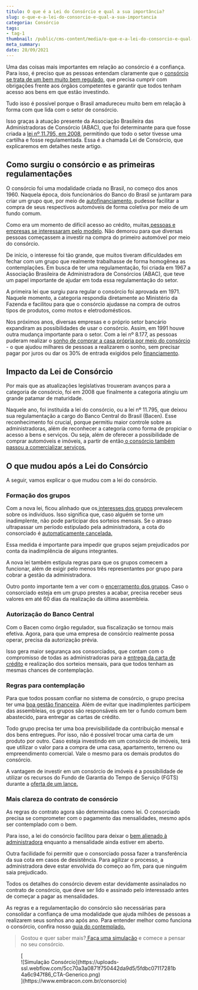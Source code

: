 ```yaml
---
titulo: O que é a Lei do Consórcio e qual a sua importância?
slug: o-que-e-a-lei-do-consorcio-e-qual-a-sua-importancia
categoria: Consórcio
tags:
- tag-1
thumbnail: /public/cms-content/media/o-que-e-a-lei-do-consorcio-e-qual-a-sua-importancia.jpg
meta_summary: 
date: 28/09/2021
---
```

Uma das coisas mais importantes em relação ao consórcio é a confiança. Para isso, é preciso que as pessoas entendam claramente que o [consórcio se trata de um bem muito bem regulado](https://www.embracon.com.br/blog/o-que-e-e-como-funciona-o-consorcio-em-andamento), que precisa cumprir com obrigações frente aos órgãos competentes e garantir que todos tenham acesso aos bens em que estão investindo.

Tudo isso é possível porque o Brasil amadureceu muito bem em relação à forma com que lida com o setor de consórcio.

Isso graças à atuação presente da Associação Brasileira das Administradoras de Consórcio (ABAC), que foi determinante para que fosse criada a [lei nº 11.795, em 2008](http://www.planalto.gov.br/ccivil_03/_Ato2007-2010/2008/Lei/L11795.htm), permitindo que todo o setor tivesse uma cartilha e fosse regulamentada. Essa é a chamada Lei de Consórcio, que explicaremos em detalhes neste artigo.

Como surgiu o consórcio e as primeiras regulamentações
------------------------------------------------------

O consórcio foi uma modalidade criada no Brasil, no começo dos anos 1960. Naquela época, dois funcionários do Banco do Brasil se juntaram para criar um grupo que, por meio de [autofinanciamento](https://www.embracon.com.br/blog/autofinanciamento-o-que-e-e-como-um-consorcio-pode-ajuda-lo), pudesse facilitar a compra de seus respectivos automóveis de forma coletiva por meio de um fundo comum.

Como era um momento de difícil acesso ao crédito, muitas[ pessoas e empresas se interessaram pelo modelo](https://www.embracon.com.br/blog/consorcios-segredos-que-nao-te-contaram). Não demorou para que diversas pessoas começassem a investir na compra do primeiro automóvel por meio do consórcio.

De início, o interesse foi tão grande, que muitos tiveram dificuldades em fechar com um grupo que realmente trabalhasse de forma homogênea as contemplações. Em busca de ter uma regulamentação, foi criada em 1967 a Associação Brasileira de Administradora de Consórcios (ABAC), que teve um papel importante de ajudar em toda essa regulamentação do setor.

A primeira lei que surgiu para regular o consórcio foi aprovada em 1971. Naquele momento, a categoria respondia diretamente ao Ministério da Fazenda e facilitou para que o consórcio ajudasse na compra de outros tipos de produtos, como motos e eletrodomésticos.

Nos próximos anos, diversas empresas e o próprio setor bancário expandiram as possibilidades de usar o consórcio. Assim, em 1991 houve outra mudança importante para o setor. Com a lei nº 8.177, as pessoas puderam realizar o [sonho de comprar a casa própria por meio do consórcio](https://www.embracon.com.br/blog/como-funciona-consorcio-de-imoveis) - o que ajudou milhares de pessoas a realizarem o sonho, sem precisar pagar por juros ou dar os 30% de entrada exigidos pelo [financiamento](https://www.embracon.com.br/blog/financiamento-ou-consorcio-o-que-e-melhor-na-compra-de-um-imovel).

Impacto da Lei de Consórcio
---------------------------

Por mais que as atualizações legislativas trouxeram avanços para a categoria de consórcio, foi em 2008 que finalmente a categoria atingiu um grande patamar de maturidade.

Naquele ano, foi instituída a lei do consórcio, ou a lei nº 11.795, que deixou sua regulamentação a cargo do Banco Central do Brasil (Bacen). Esse reconhecimento foi crucial, porque permitiu maior controle sobre as administradoras, além de reconhecer a categoria como forma de propiciar o acesso a bens e serviços. Ou seja, além de oferecer a possibilidade de comprar automóveis e imóveis, a partir de então[ o consórcio também passou a comercializar serviços.](https://www.embracon.com.br/blog/consorcio-de-servicos-tudo-o-que-voce-precisa-saber-sobre-o-assunto)

O que mudou após a Lei do Consórcio
-----------------------------------

A seguir, vamos explicar o que mudou com a lei do consórcio.

### Formação dos grupos

Com a nova lei, ficou alinhado que os[ interesses dos grupos](https://www.embracon.com.br/conhecaoconsorcio/o-que-e-um-grupo-de-consorcio) prevalecem sobre os indivíduos. Isso significa que, caso alguém se torne um inadimplente, não pode participar dos sorteios mensais. Se o atraso ultrapassar um período estipulado pela administradora, a cota do consorciado é [automaticamente cancelada.](https://www.embracon.com.br/blog/quais-sao-os-resultados-ao-desistir-do-consorcio)

Essa medida é importante para impedir que grupos sejam prejudicados por conta da inadimplência de alguns integrantes.

A nova lei também estipula regras para que os grupos comecem a funcionar, além de exigir pelo menos três representantes por grupo para cobrar a gestão da administradora.

Outro ponto importante tem a ver com o [encerramento dos grupos](https://www.embracon.com.br/blog/como-funciona-o-encerramento-do-grupo-de-um-consorcio). Caso o consorciado esteja em um grupo prestes a acabar, precisa receber seus valores em até 60 dias da realização da última assembleia.

### Autorização do Banco Central

Com o Bacen como órgão regulador, sua fiscalização se tornou mais efetiva. Agora, para que uma empresa de consórcio realmente possa operar, precisa da autorização prévia.

Isso gera maior segurança aos consorciados, que contam com o compromisso de todas as administradoras para a [entrega da carta de crédito](https://www.embracon.com.br/blog/tudo-o-que-voce-precisa-saber-sobre-a-carta-de-credito-de-consorcios) e realização dos sorteios mensais, para que todos tenham as mesmas chances de contemplação.

### Regras para contemplação

Para que todos possam confiar no sistema de consórcio, o grupo precisa ter uma [boa gestão financeira](https://www.embracon.com.br/blog/entenda-quando-e-por-que-o-consorcio-e-um-bom-negocio-para-voce). Além de evitar que inadimplentes participem das assembleias, os grupos são responsáveis em ter o fundo comum bem abastecido, para entregar as cartas de crédito.

Todo grupo precisa ter uma boa previsibilidade da contribuição mensal e dos bens entregues. Por isso, não é possível trocar uma carta de um produto por outro. Caso esteja investindo em um consórcio de imóveis, terá que utilizar o valor para a compra de uma casa, apartamento, terreno ou empreendimento comercial. Vale o mesmo para os demais produtos do consórcio.

A vantagem de investir em um consórcio de imóveis é a possibilidade de utilizar os recursos do Fundo de Garantia do Tempo de Serviço (FGTS) durante a [oferta de um lance. ](https://www.embracon.com.br/blog/como-funcionam-os-tipos-de-lances-no-consorcio)

### Mais clareza do contrato de consórcio

As regras do contrato agora são determinadas como lei. O consorciado precisa se comprometer com o pagamento das mensalidades, mesmo após ser contemplado com o bem.

Para isso, a lei do consórcio facilitou para deixar o [bem alienado à administradora](https://www.embracon.com.br/blog/alienacao-de-bens-o-que-e-e-como-funciona-no-consorcio) enquanto a mensalidade ainda estiver em aberto.

Outra facilidade foi permitir que o consorciado possa fazer a transferência da sua cota em casos de desistência. Para agilizar o processo, a administradora deve estar envolvida do começo ao fim, para que ninguém saia prejudicado.

Todos os detalhes do consórcio devem estar devidamente assinalados no contrato de consórcio, que deve ser lido e assinado pelo interessado antes de começar a pagar as mensalidades.

As regras e a regulamentação do consórcio são necessárias para consolidar a confiança de uma modalidade que ajuda milhões de pessoas a realizarem seus sonhos ano após ano. Para entender melhor como funciona o consórcio, confira nosso [guia do contemplado.](https://www.embracon.com.br/guia-do-contemplado)

> Gostou e quer saber mais?[ Faça uma simulação](https://www.embracon.com.br/consorcio) e comece a pensar no seu consórcio.

<figure class="w-richtext-figure-type-image w-richtext-align-center">[<div>![Simulação Consórcio](https://uploads-ssl.webflow.com/5cc70a3a0871f750442da9d5/5fdbc07117281b4a6c947f86_CTA-Generico.png)</div>](https://www.embracon.com.br/consorcio)</figure>

